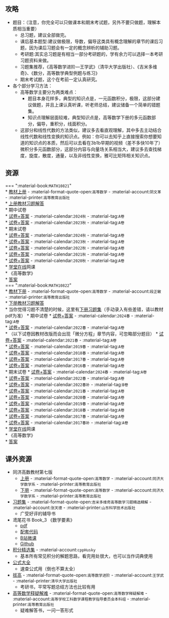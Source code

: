 ## 攻略  
- 题目：（注意，你完全可以只做课本和期末考试题，另外不要只做题，理解本质相当重要）  
    - 总习题，建议全部做完。  
    - 课后基本题型:建议做极限，导数，偏导这类具有概念理解的章节的课后习题，因为课后习题会有一定的概念辨析的辅助习题。  
    - 考研题:其实总习题是有相当一部分考研题的，学有余力可以选择一本考研习题资料来做。  
    - 习题集推荐，《高等数学进阶—王学武》（清华大学出版社）、《吉米多维奇》、《数分，高等数学典型例题与练习》  
    - 期末考试题，这个在考前一定认真研究。  
- 各个部分学习方法：  
    - 高等数学主要分为两类难点：  
        - 题目本身花样多，典型的知识点是，一元函数积分，极限，这部分建议做题，并且上课认真听课，听老师总结，建议储备一个简单的错题集。  
        - 知识点理解层面较难，典型知识点是，高等数学下册的多元函数部分，偏导，重积分，线面积分。  
    - 这部分和线性代数的方法类似，建议多去看直观理解，其中多去主动结合线性代数和线性变换的知识点。例如：你可以去知乎上直接搜索你想要知道的知识点的本质，然后可以去看在3b1b早期的视频（差不多快10年了）微积分多元函数部分，这部分内容与向量场关系相当大，建议多去查找梯度，旋度，散度，通量，以及非线性变换，雅可比矩阵相关知识点。  

## 资源  
=== ":material-book:`MATH10821`"  
    * [教材上册](https://api.mir6.com/api/lanzou?url=https://cqu-openlib.lanzout.com/iUNm526i261g&down=true) - :material-format-quote-open:`高等数学` - :material-account:`阴文革` - :material-printer:`高等教育出版社`  
        * [上册教材习题解答](https://api.mir6.com/api/lanzou?url=https://cqu-openlib.lanzout.com/ifzyn29ik0ni&down=true)  
    * 期中试卷  
        * [试卷+答案](https://api.mir6.com/api/lanzou?url=https://cqu-openlib.lanzout.com/inkUG2fux88h&down=true) - :material-calendar:`2024秋` - :material-tag:`A卷`  
        * [试卷+答案](https://api.mir6.com/api/lanzou?url=https://cqu-openlib.lanzout.com/iilra26i4fcd&down=true) - :material-calendar:`2023秋` - :material-tag:`A卷`  
    * 期末试卷  
        * [试卷+答案](https://api.mir6.com/api/lanzou?url=https://cqu-openlib.lanzout.com/iZPkJ2kumuza&down=true) - :material-calendar:`2024秋` - :material-tag:`A卷`  
        * [试卷+答案](https://api.mir6.com/api/lanzou?url=https://cqu-openlib.lanzout.com/iz9E52iwggdi&down=true) - :material-calendar:`2023秋` - :material-tag:`A卷`  
        * [试卷+答案](https://api.mir6.com/api/lanzou?url=https://cqu-openlib.lanzout.com/iyQXu26i4kxe&down=true) - :material-calendar:`2022秋` - :material-tag:`A卷`  
        * [试卷+答案](https://api.mir6.com/api/lanzou?url=https://cqu-openlib.lanzout.com/ixgc026i4ksj&down=true) - :material-calendar:`2021秋` - :material-tag:`A卷`  
        * [试卷+答案](https://api.mir6.com/api/lanzou?url=https://cqu-openlib.lanzout.com/iSZq226i4kpg&down=true) - :material-calendar:`2020秋` - :material-tag:`A卷`  
    * [学堂在线](https://www.xuetangx.com/)网课  
        * 《高等数学》  
            * [答案](https://api.mir6.com/api/lanzou?url=https://cqu-openlib.lanzout.com/iXaqw26i1xfg&down=true)  
=== ":material-book:`MATH10822`"  
    * [教材下册](https://api.mir6.com/api/lanzou?url=https://cqu-openlib.lanzout.com/iNuEM26i29gj&down=true) - :material-format-quote-open:`高等数学` - :material-account:`段正敏` - :material-printer:`高等教育出版社`  
        * [下册教材习题解答](https://api.mir6.com/api/lanzou?url=https://cqu-openlib.lanzout.com/i8GmF29ik42b&down=true)  
        * 当你觉得习题不清楚的时候，这里有[下册习题集](https://api.mir6.com/api/lanzou?url=https://cqu-openlib.lanzout.com/iI7CR29ijvaf&down=true)（手动录入有些差错，请以教材pdf为准）
    * 期中试卷
        * [试卷+答案](https://api.mir6.com/api/lanzou?url=https://cqu-openlib.lanzout.com/ibGC226i4fpg&down=true) - :material-calendar:`2024春` - :material-tag:`A卷`  
        * [试卷+答案](https://api.mir6.com/api/lanzou?url=https://cqu-openlib.lanzout.com/iVHe626i4flc&down=true) - :material-calendar:`2022春` - :material-tag:`A卷`  
        * （以下试卷因教材改版而会出现「微分方程」章节内容，可忽略部分题目）
        * [试卷+答案](https://api.mir6.com/api/lanzou?url=https://cqu-openlib.lanzout.com/iyp1Y26i86lc&down=true) - :material-calendar:`2021春` - :material-tag:`A卷`  
        * [试卷+答案](https://api.mir6.com/api/lanzou?url=https://cqu-openlib.lanzout.com/iP4tn26i86hi&down=true) - :material-calendar:`2019春` - :material-tag:`A卷`  
        * [试卷+答案](https://api.mir6.com/api/lanzou?url=https://cqu-openlib.lanzout.com/i5kUt26i86de&down=true) - :material-calendar:`2018春` - :material-tag:`A卷`  
        * [试卷+答案](https://api.mir6.com/api/lanzou?url=https://cqu-openlib.lanzout.com/inttp26i869a&down=true) - :material-calendar:`2017春` - :material-tag:`A卷`  
        * [试卷+答案](https://api.mir6.com/api/lanzou?url=https://cqu-openlib.lanzout.com/ilJMF26i866h&down=true) - :material-calendar:`2016春` - :material-tag:`A卷`  
    * 期末试卷
        * [试卷+答案](https://api.mir6.com/api/lanzou?url=https://cqu-openlib.lanzout.com/iN2LH26i4n1a&down=true) - :material-calendar:`2024春` - :material-tag:`A卷`  
        * [试卷+答案](https://api.mir6.com/api/lanzou?url=https://cqu-openlib.lanzout.com/iHOYx26i4mpi&down=true) - :material-calendar:`2022春` - :material-tag:`A卷`  
        * [试卷+答案](https://api.mir6.com/api/lanzou?url=https://cqu-openlib.lanzout.com/iGgeH26i8zpa&down=true) - :material-calendar:`2022春补` - :material-tag:`B卷`  
        * [试卷+答案](https://api.mir6.com/api/lanzou?url=https://cqu-openlib.lanzout.com/ivQys26i4mmf&down=true) - :material-calendar:`2021春` - :material-tag:`A卷`  
        * [试卷+答案](https://api.mir6.com/api/lanzou?url=https://cqu-openlib.lanzout.com/iTQux26i4mjc&down=true) - :material-calendar:`2020春` - :material-tag:`A卷`  
        * [试卷+答案](https://api.mir6.com/api/lanzou?url=https://cqu-openlib.lanzout.com/iiIGj26i4mad&down=true) - :material-calendar:`2019春` - :material-tag:`A卷`  
        * [试卷+答案](https://api.mir6.com/api/lanzou?url=https://cqu-openlib.lanzout.com/ivCm226i4m1e&down=true) - :material-calendar:`2018春` - :material-tag:`A卷`  
        * [试卷+答案](https://api.mir6.com/api/lanzou?url=https://cqu-openlib.lanzout.com/iV7ct26i4lbi&down=true) - :material-calendar:`2017春` - :material-tag:`A卷`  
        * [试卷+答案](https://api.mir6.com/api/lanzou?url=https://cqu-openlib.lanzout.com/iDslp26i4lsf&down=true) - :material-calendar:`2017春补` - :material-tag:`A卷`  
    * [学堂在线](https://www.xuetangx.com/)网课  
        * 《高等数学》  
            * [答案](https://api.mir6.com/api/lanzou?url=https://cqu-openlib.lanzout.com/iXaqw26i1xfg&down=true)  

## 课外资源  
- 同济高数教材第七版
    - [上册](https://api.mir6.com/api/lanzou?url=https://cqu-openlib.lanzout.com/iZFjh26i1nqh&down=true) - :material-format-quote-open:`高等数学` - :material-account:`同济大学数学系` - :material-printer:`高等教育出版社`  
    - [下册](https://api.mir6.com/api/lanzou?url=https://cqu-openlib.lanzout.com/iu37S26i1xbc&down=true) - :material-format-quote-open:`高等数学` - :material-account:`同济大学数学系` - :material-printer:`高等教育出版社`  
- [习题集](https://api.mir6.com/api/lanzou?url=https://cqu-openlib.lanzout.com/iddrF26i1gdc&down=true) - :material-format-quote-open:`吉米多维奇高等数学习题精选精解` - :material-account:`张天德` - :material-printer:`山东科学技术出版社`  
    - 广受好评的辅导书  
- 鸢尾花书 Book_3 《数学要素》  
    - [pdf](https://api.mir6.com/api/lanzou?url=https://cqu-openlib.lanzout.com/iQZzg26i12ej&down=true)  
    - [配套代码](https://api.mir6.com/api/lanzou?url=https://cqu-openlib.lanzout.com/ihrZm26i12gb&down=true)  
    - [B站微课](https://space.bilibili.com/513194466)  
    - [Github](https://github.com/Visualize-ML/Book3_Elements-of-Mathematics)  
- [积分精选集](https://api.mir6.com/api/lanzou?url=https://cqu-openlib.lanzout.com/iW9IY26i0x3i&down=true) - :material-account:`cppHusky`  
    - 基本所有常见积分的解题思路，看完用处很大，也可以当作词典使用  
- [公式大全](https://api.mir6.com/api/lanzou?url=https://cqu-openlib.lanzout.com/izmwu26i1gva&down=true)  
    - 速查公式用（倒也不算太全）
- [拔高](https://api.mir6.com/api/lanzou?url=https://cqu-openlib.lanzout.com/iJNfk26i23eb&down=true) - :material-format-quote-open:`高等数学进阶` - :material-account:`王学武` - :material-printer:`清华大学出版社`  
    - 考研书，平常写题总结方法也比较有用  
- [高等数学释疑解难](https://api.mir6.com/api/lanzou?url=https://cqu-openlib.lanzout.com/iuJx426i0y8j&down=true) - :material-format-quote-open:`高等数学释疑解难` - :material-account:`高等学校工科数学课程教学指导委员会本科组` - :material-printer:`高等教育出版社`  
    - 疑难解答书，一问一答形式  